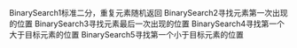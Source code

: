 BinarySearch1标准二分，重复元素随机返回
BinarySearch2寻找元素第一次出现的位置
BinarySearch3寻找元素最后一次出现的位置
BinarySearch4寻找第一个大于目标元素的位置
BinarySearch5寻找第一个小于目标元素的位置